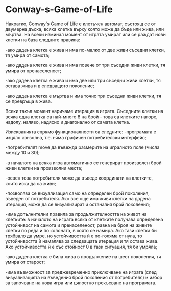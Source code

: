 # Conway-s-Game-of-Life


Накратко, Conway's Game of Life е клетъчен автомат, състоящ се от двумерна дъска, всяка клетка върху която може да бъде или жива, или мъртва. На всеки изминал момент от играта умират или се раждат нови клетки на база следните правила:

-ако дадена клетка е жива и има по-малко от две живи съседни клетки, тя умира от самота;

-ако дадена клетка е жива и има повече от три съседни живи клетки, тя умира от пренаселеност;

-ако дадена клетка е жива и има две или три съседни живи клетки, тя остава жива и в следващото поколение;

-ако дадена клетка е мъртва и има точно три съседни живи клетки, тя се превръща в жива.

Всеки такъв момент наричаме итерация в играта.
Съседните клетки на всяка една клетка са най-много 8 на брой - това са клетките нагоре, надолу, наляво, надясно и диагонално от самата клетка.




  Изискванията спрямо функционалности са следните:
-програмата e изцяло конзолна, т.е. няма графичен потребителски интерфейс;

-потребителят move да въвежда размерите на игралното поле (числа между 10 и 30);

-в началото на всяка игра автоматично се генерират произволен брой живи клетки на произволни места;

-освен това потребителя може да въведе координати на клетките, които иска да са живи;

-позволява се визуализация само на определен брой поколения, въведен от потребителя. Ако все още има живи клетки на дадена итерация, може да се визуализират и останалия брой поколения;

-има допълнителни правила за продължителността на живот на клетките: в началото на играта всяка от клетките получава определена устойчивост на самота и пренаселеност, равна на броя на живите клетки по реда и по колоната, в която се намира. Ако тази клетка би трябвало да умре, но устойчивостта ѝ е по-голяма от нула, то устойчивостта ѝ намалява за следващата итерация и тя остава жива. Ако устойчивостта ѝ е със стойност 0 в тази ситуация, тя би умряла;

-ако дадена клетка е била жива в продължение на шест поколения, тя умира от старост;

-има възможност за преджевременно приключване на играта (след визуализацията на въведения брой поколения от потребителя) и избор за започване на нова игра или цялостно прекъсване на програмата.
